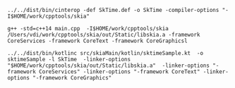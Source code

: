 	
	../../dist/bin/cinterop -def SkTime.def -o SkTime -compiler-options "-I$HOME/work/cpptools/skia"

	g++ -std=c++14 main.cpp  -I$HOME/work/cpptools/skia /Users/vdi/work/cpptools/skia/out/Static/libskia.a -framework CoreServices -framework CoreText -framework CoreGraphicsl
	
	../../dist/bin/kotlinc src/skiaMain/kotlin/sktimeSample.kt  -o sktimeSample -l SkTime  -linker-options "$HOME/work/cpptools/skia/out/Static/libskia.a"  -linker-options "-framework CoreServices" -linker-options "-framework CoreText" -linker-options "-framework CoreGraphics"
